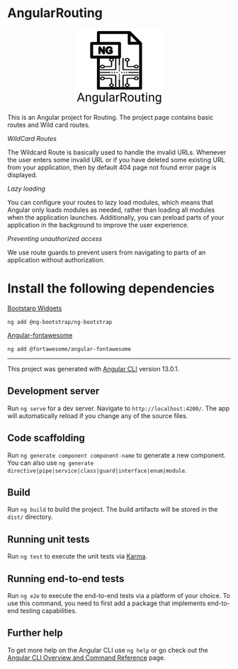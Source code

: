 # AngularRouting

<p align="center">
    <img src="src/logo.png">
</p>

This is an Angular project for Routing. The project page contains basic routes and Wild card routes.

_WildCard Routes_

The Wildcard Route is basically used to handle the invalid URLs. Whenever the user enters some invalid URL or if you have deleted some existing URL from your application, then by default 404 page not found error page is displayed.

_Lazy loading_

You can configure your routes to lazy load modules, which means that Angular only loads modules as needed, rather than loading all modules when the application launches. Additionally, you can preload parts of your application in the background to improve the user experience.

_Preventing unauthorized access_

We use route guards to prevent users from navigating to parts of an application without authorization.


# Install the following dependencies 

[Bootstarp Widgets](https://ng-bootstrap.github.io/#/home)

```
ng add @ng-bootstrap/ng-bootstrap
```


[Angular-fontawesome](https://github.com/FortAwesome/angular-fontawesome)

```
ng add @fortawesome/angular-fontawesome
```

<hr>

This project was generated with [Angular CLI](https://github.com/angular/angular-cli) version 13.0.1.

## Development server

Run `ng serve` for a dev server. Navigate to `http://localhost:4200/`. The app will automatically reload if you change any of the source files.

## Code scaffolding

Run `ng generate component component-name` to generate a new component. You can also use `ng generate directive|pipe|service|class|guard|interface|enum|module`.

## Build

Run `ng build` to build the project. The build artifacts will be stored in the `dist/` directory.

## Running unit tests

Run `ng test` to execute the unit tests via [Karma](https://karma-runner.github.io).

## Running end-to-end tests

Run `ng e2e` to execute the end-to-end tests via a platform of your choice. To use this command, you need to first add a package that implements end-to-end testing capabilities.

## Further help

To get more help on the Angular CLI use `ng help` or go check out the [Angular CLI Overview and Command Reference](https://angular.io/cli) page.
